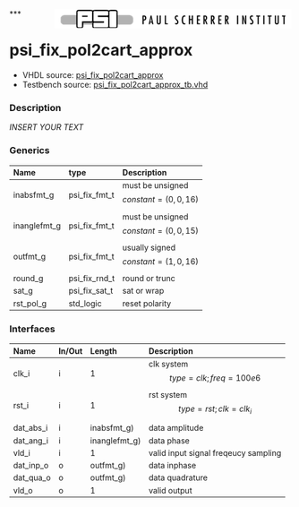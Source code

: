 <img align="right" src="../doc/psi_logo.png">
***

# psi_fix_pol2cart_approx
 - VHDL source: [psi_fix_pol2cart_approx](../hdl/psi_fix_pol2cart_approx.vhd)
 - Testbench source: [psi_fix_pol2cart_approx_tb.vhd](../testbench/psi_fix_pol2cart_approx_tb.vhd)

### Description
*INSERT YOUR TEXT*

### Generics
| Name         | type          | Description                              |
|:-------------|:--------------|:-----------------------------------------|
| inabsfmt_g   | psi_fix_fmt_t | must be unsigned $$ constant=(0,0,16) $$ |
| inanglefmt_g | psi_fix_fmt_t | must be unsigned $$ constant=(0,0,15) $$ |
| outfmt_g     | psi_fix_fmt_t | usually signed $$ constant=(1,0,16) $$   |
| round_g      | psi_fix_rnd_t | round or trunc                           |
| sat_g        | psi_fix_sat_t | sat or wrap                              |
| rst_pol_g    | std_logic     | reset polarity                           |

### Interfaces
| Name      | In/Out   | Length        | Description                           |
|:----------|:---------|:--------------|:--------------------------------------|
| clk_i     | i        | 1             | clk system $$ type=clk; freq=100e6 $$ |
| rst_i     | i        | 1             | rst system $$ type=rst; clk=clk_i $$  |
| dat_abs_i | i        | inabsfmt_g)   | data amplitude                        |
| dat_ang_i | i        | inanglefmt_g) | data phase                            |
| vld_i     | i        | 1             | valid input signal freqeucy sampling  |
| dat_inp_o | o        | outfmt_g)     | data inphase                          |
| dat_qua_o | o        | outfmt_g)     | data quadrature                       |
| vld_o     | o        | 1             | valid output                          |